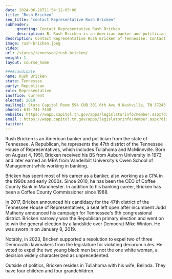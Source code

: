 ```yaml
---
date: 2024-06-28T11:54:12-05:00
title: "Rush Bricken"
seo_title: "contact Representative Rush Bricken"
subheader:
     greeting: Contact Representative Rush Bricken
     description: B. Rush Bricken is an American banker and politician from the state of Tennessee. A Republican, he represents the 47th district of the Tennessee House of Representatives, which includes Tullahoma and McMinnville.
description: Contact Representative Rush Bricken of Tennessee. Contact information for Rush Bricken includes email address, phone number, and mailing address.
image: rush-bricken.jpeg
video:
url: /states/tennessee/rush-bricken/
weight: 1
layout: course_home

####candidate
name: Rush Bricken
state: Tennessee
party: Republican
role: Representative
inoffice: Current
elected: 2019
mailing1: State Capitol Room 594 CHB 301 6th Ave N Nashville, TN 37243
phone1: 615-741-7448 
website: https://wapp.capitol.tn.gov/apps/legislatorinfo/member.aspx?district=H47/
email : https://wapp.capitol.tn.gov/apps/legislatorinfo/member.aspx?district=H47/
twitter: 
---
```

Rush Bricken is an American banker and politician from the state of Tennessee. A Republican, he represents the 47th district of the Tennessee House of Representatives, which includes Tullahoma and McMinnville. Born on August 4, 1951, Bricken received his BS from Auburn University in 1973 and later earned an MBA from Vanderbilt University's Owen School of Management while working in banking.

Bricken has spent most of his career as a banker, also working as a CPA in the 1990s and early 2000s. Since 2010, he has been the CEO of Coffee County Bank in Manchester. In addition to his banking career, Bricken has been a Coffee County Commissioner since 1988.

In 2017, Bricken announced his candidacy for the 47th district of the Tennessee House of Representatives, a seat left open after incumbent Judd Matheny announced his campaign for Tennessee's 6th congressional district. Bricken narrowly won the Republican primary election and went on to win the general election by a landslide over Democrat Mike Winton. He was sworn in on January 8, 2019.

Notably, in 2023, Bricken supported a resolution to expel two of three Democratic lawmakers from the legislature for violating decorum rules. He voted to expel the two young black men but not the one white woman, a decision widely characterized as unprecedented.

Outside of politics, Bricken resides in Tullahoma with his wife, Belinda. They have four children and four grandchildren.

